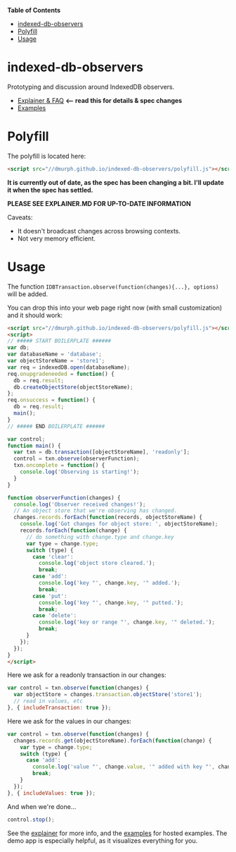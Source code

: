 <!-- START doctoc generated TOC please keep comment here to allow auto update -->
<!-- DON'T EDIT THIS SECTION, INSTEAD RE-RUN doctoc TO UPDATE -->
**Table of Contents**

- [indexed-db-observers](#indexed-db-observers)
- [Polyfill](#polyfill)
- [Usage](#usage)

<!-- END doctoc generated TOC please keep comment here to allow auto update -->

# indexed-db-observers
Prototyping and discussion around IndexedDB observers.

 * [Explainer & FAQ](EXPLAINER.md) **<-- read this for details & spec changes**
 * [Examples](https://dmurph.github.io/indexed-db-observers/)

# Polyfill
The polyfill is located here:
```html
<script src="//dmurph.github.io/indexed-db-observers/polyfill.js"></script>
```

**It is currently out of date, as the spec has been changing a bit. I'll update it when the spec has settled.**

**PLEASE SEE EXPLAINER.MD FOR UP-TO-DATE INFORMATION**

Caveats:
 * It doesn't broadcast changes across browsing contexts.
 * Not very memory efficient.

# Usage
The function `IDBTransaction.observe(function(changes){...}, options)` will be added.

You can drop this into your web page right now (with small customization) and it should work:
```html
<script src="//dmurph.github.io/indexed-db-observers/polyfill.js"></script>
<script>
// ##### START BOILERPLATE ######
var db;
var databaseName = 'database';
var objectStoreName = 'store1';
var req = indexedDB.open(databaseName);
req.onupgradeneeded = function() {
  db = req.result;
  db.createObjectStore(objectStoreName);
};
req.onsuccess = function() {
  db = req.result;
  main();
}
// ##### END BOILERPLATE ######

var control;
function main() {
  var txn = db.transaction([objectStoreName], 'readonly'];
  control = txn.observe(observerFunction);
  txn.oncomplete = function() {
    console.log('Observing is starting!');
  }
}

function observerFunction(changes) {
  console.log('Observer received changes!');
  // An object store that we're observing has changed.
  changes.records.forEach(function(records, objectStoreName) {
    console.log('Got changes for object store: ', objectStoreName);
    records.forEach(function(change) {
      // do something with change.type and change.key
      var type = change.type;
      switch (type) {
        case 'clear':
          console.log('object store cleared.');
          break;
        case 'add':
          console.log('key "', change.key, '" added.');
          break;
        case 'put':
          console.log('key "', change.key, '" putted.');
          break;
        case 'delete':
          console.log('key or range "', change.key, '" deleted.');
          break;
      }
    });
  });
}
</script>
```

Here we ask for a readonly transaction in our changes:
```js
var control = txn.observe(function(changes) {
  var objectStore = changes.transaction.objectStore('store1');
  // read in values, etc
}, { includeTransaction: true });
```

Here we ask for the values in our changes:
```js
var control = txn.observe(function(changes) {
  changes.records.get(objectStoreName).forEach(function(change) {
    var type = change.type;
    switch (type) {
      case 'add':
        console.log('value "', change.value, '" added with key "', change.key, '"');
        break;
    }
  });
}, { includeValues: true });
```

And when we're done...
```js
control.stop();
```

See the [explainer](EXPLAINER.md) for more info, and the [examples](https://dmurph.github.io/indexed-db-observers/) for hosted examples. The demo app is especially helpful, as it visualizes everything for you.
